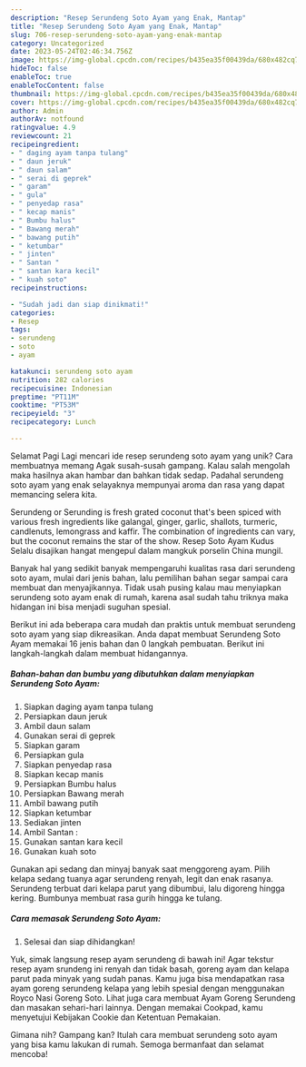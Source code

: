 ```yaml
---
description: "Resep Serundeng Soto Ayam yang Enak, Mantap"
title: "Resep Serundeng Soto Ayam yang Enak, Mantap"
slug: 706-resep-serundeng-soto-ayam-yang-enak-mantap
category: Uncategorized
date: 2023-05-24T02:46:34.756Z
image: https://img-global.cpcdn.com/recipes/b435ea35f00439da/680x482cq70/serundeng-soto-ayam-foto-resep-utama.jpg
hideToc: false
enableToc: true
enableTocContent: false
thumbnail: https://img-global.cpcdn.com/recipes/b435ea35f00439da/680x482cq70/serundeng-soto-ayam-foto-resep-utama.jpg
cover: https://img-global.cpcdn.com/recipes/b435ea35f00439da/680x482cq70/serundeng-soto-ayam-foto-resep-utama.jpg
author: Admin
authorAv: notfound
ratingvalue: 4.9
reviewcount: 21
recipeingredient:
- " daging ayam tanpa tulang"
- " daun jeruk"
- " daun salam"
- " serai di geprek"
- " garam"
- " gula"
- " penyedap rasa"
- " kecap manis"
- " Bumbu halus"
- " Bawang merah"
- " bawang putih"
- " ketumbar"
- " jinten"
- " Santan "
- " santan kara kecil"
- " kuah soto"
recipeinstructions:

- "Sudah jadi dan siap dinikmati!"
categories:
- Resep
tags:
- serundeng
- soto
- ayam

katakunci: serundeng soto ayam 
nutrition: 282 calories
recipecuisine: Indonesian
preptime: "PT11M"
cooktime: "PT53M"
recipeyield: "3"
recipecategory: Lunch

---
```



Selamat Pagi Lagi mencari ide resep serundeng soto ayam yang unik? Cara membuatnya memang Agak susah-susah gampang. Kalau salah mengolah maka hasilnya akan hambar dan bahkan tidak sedap. Padahal serundeng soto ayam yang enak selayaknya mempunyai aroma dan rasa yang dapat memancing selera kita.


Serundeng or Serunding is fresh grated coconut that&#39;s been spiced with various fresh ingredients like galangal, ginger, garlic, shallots, turmeric, candlenuts, lemongrass and kaffir. The combination of ingredients can vary, but the coconut remains the star of the show. Resep Soto Ayam Kudus Selalu disajikan hangat mengepul dalam mangkuk porselin China mungil.

Banyak hal yang sedikit banyak mempengaruhi kualitas rasa dari serundeng soto ayam, mulai dari jenis bahan, lalu pemilihan bahan segar sampai cara membuat dan menyajikannya. Tidak usah pusing kalau mau menyiapkan serundeng soto ayam enak di rumah, karena asal sudah tahu triknya maka hidangan ini bisa menjadi suguhan spesial.


Berikut ini ada beberapa cara mudah dan praktis untuk membuat serundeng soto ayam yang siap dikreasikan. Anda dapat membuat Serundeng Soto Ayam memakai 16 jenis bahan dan 0 langkah pembuatan. Berikut ini langkah-langkah dalam membuat hidangannya.

<!--inarticleads1-->

##### Bahan-bahan dan bumbu yang dibutuhkan dalam menyiapkan Serundeng Soto Ayam:

1. Siapkan  daging ayam tanpa tulang
1. Persiapkan  daun jeruk
1. Ambil  daun salam
1. Gunakan  serai di geprek
1. Siapkan  garam
1. Persiapkan  gula
1. Siapkan  penyedap rasa
1. Siapkan  kecap manis
1. Persiapkan  Bumbu halus
1. Persiapkan  Bawang merah
1. Ambil  bawang putih
1. Siapkan  ketumbar
1. Sediakan  jinten
1. Ambil  Santan :
1. Gunakan  santan kara kecil
1. Gunakan  kuah soto


Gunakan api sedang dan minyaj banyak saat menggoreng ayam. Pilih kelapa sedang tuanya agar serundeng renyah, legit dan enak rasanya. Serundeng terbuat dari kelapa parut yang dibumbui, lalu digoreng hingga kering. Bumbunya membuat rasa gurih hingga ke tulang. 

<!--inarticleads2-->

##### Cara memasak Serundeng Soto Ayam:


1. Selesai dan siap dihidangkan!

Yuk, simak langsung resep ayam serundeng di bawah ini! Agar tekstur resep ayam srundeng ini renyah dan tidak basah, goreng ayam dan kelapa parut pada minyak yang sudah panas. Kamu juga bisa mendapatkan rasa ayam goreng serundeng kelapa yang lebih spesial dengan menggunakan Royco Nasi Goreng Soto. Lihat juga cara membuat Ayam Goreng Serundeng dan masakan sehari-hari lainnya. Dengan memakai Cookpad, kamu menyetujui Kebijakan Cookie dan Ketentuan Pemakaian. 

Gimana nih? Gampang kan? Itulah cara membuat serundeng soto ayam yang bisa kamu lakukan di rumah. Semoga bermanfaat dan selamat mencoba!
